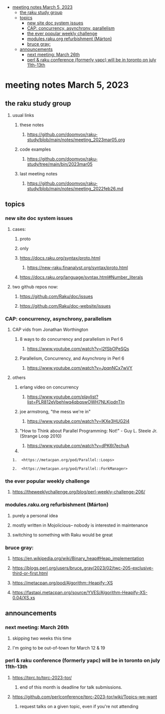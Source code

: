 - [meeting notes March 5, 2023](#org1e60b5d)
  - [the raku study group](#org515f0ef)
  - [topics](#org804cfc9)
    - [new site doc system issues](#org44a41ec)
    - [CAP: concurrency, asynchrony, parallelism](#org218a421)
    - [the ever popular weekly challenge](#orgd9b9071)
    - [modules.raku.org refurbishment (Márton)](#orgfc8f6b1)
    - [bruce gray:](#org85bff9b)
  - [announcements](#org5b53b38)
    - [next meeting: March 26th](#orgabf521c)
    - [perl & raku conference (formerly yapc) will be in toronto on july 11th-13th](#org3e5a598)


<a id="org1e60b5d"></a>

# meeting notes March 5, 2023


<a id="org515f0ef"></a>

## the raku study group

1.  usual links

    1.  these notes
    
        1.  <https://github.com/doomvox/raku-study/blob/main/notes/meeting_2023mar05.org>
    
    2.  code examples
    
        1.  <https://github.com/doomvox/raku-study/tree/main/bin/2023mar05>
    
    3.  last meeting notes
    
        1.  <https://github.com/doomvox/raku-study/blob/main/notes/meeting_2022feb26.md>


<a id="org804cfc9"></a>

## topics


<a id="org44a41ec"></a>

### new site doc system issues

1.  cases:

    1.  proto
    
    2.  only
    
    3.  <https://docs.raku.org/syntax/proto.html>
    
        1.  <https://new-raku.finanalyst.org/syntax/proto.html>
    
    4.  <https://docs.raku.org/language/syntax.html#Number_literals>

2.  two github repos now:

    1.  <https://github.com/Raku/doc/issues>
    
    2.  <https://github.com/Raku/doc-website/issues>


<a id="org218a421"></a>

### CAP: concurrency, asynchrony, parallelism

1.  CAP vids from Jonathan Worthington

    1.  8 ways to do concurrency and parallelism in Perl 6
    
        1.  <https://www.youtube.com/watch?v=l2fSbOPeSQs>
    
    2.  Parallelism, Concurrency, and Asynchrony in Perl 6
    
        1.  <https://www.youtube.com/watch?v=JpqnNCx7wVY>

2.  others

    1.  erlang video on concurrency
    
        1.  <https://www.youtube.com/playlist?list=PLR812eVbehlwq4qbqswOWH7NLKjodnTIn>
    
    2.  joe armstrong, "the mess we're in"
    
        1.  <https://www.youtube.com/watch?v=lKXe3HUG2l4>
    
    3.  "How to Think about Parallel Programming: Not!" - Guy L. Steele Jr. (Strange Loop 2010)
    
        1.  <https://www.youtube.com/watch?v=dPK6t7echuA>
    
    4.  
    
        1.  <https://metacpan.org/pod/Parallel::Loops>
        
        2.  <https://metacpan.org/pod/Parallel::ForkManager>


<a id="orgd9b9071"></a>

### the ever popular weekly challenge

1.  <https://theweeklychallenge.org/blog/perl-weekly-challenge-206/>


<a id="orgfc8f6b1"></a>

### modules.raku.org refurbishment (Márton)

1.  purely a personal idea

2.  mostly written in Mojolicious&#x2013; nobody is interested in maintenance

3.  switching to something with Raku would be great


<a id="org85bff9b"></a>

### bruce gray:

1.  <https://en.wikipedia.org/wiki/Binary_heap#Heap_implementation>

2.  <https://blogs.perl.org/users/bruce_gray/2023/02/twc-205-exclusive-third-or-first.html>

3.  <https://metacpan.org/pod/Algorithm::Heapify::XS>

4.  <https://fastapi.metacpan.org/source/YVES/Algorithm-Heapify-XS-0.04/XS.xs>


<a id="org5b53b38"></a>

## announcements


<a id="orgabf521c"></a>

### next meeting: March 26th

1.  skipping two weeks this time

2.  I'm going to be out-of-town for March 12 & 19


<a id="org3e5a598"></a>

### perl & raku conference (formerly yapc) will be in toronto on july 11th-13th

1.  <https://tprc.to/tprc-2023-tor/>

    1.  end of this month is deadline for talk submissions.

2.  <https://github.com/perlconference/tprc-2023-tor/wiki/Topics-we-want>

    1.  request talks on a given topic, even if you're not attending
